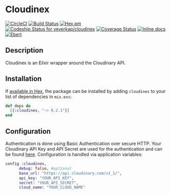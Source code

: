 # Cloudinex
[![CircleCI](https://circleci.com/gh/veverkap/cloudinex/tree/master.svg?style=svg&circle-token=e6113d078cbf6f2a86aeb9b540f52d6fd9b2df04)](https://circleci.com/gh/veverkap/cloudinex/tree/master)
[![Build Status](https://travis-ci.org/veverkap/cloudinex.svg?branch=master)](https://travis-ci.org/veverkap/cloudinex)
[![Hex.pm](https://img.shields.io/hexpm/v/cloudinex.svg)](http://hex.pm/packages/cloudinex)
[ ![Codeship Status for veverkap/cloudinex](https://app.codeship.com/projects/92f66fd0-676b-0135-d1a2-52d2c2f6a252/status?branch=master)](https://app.codeship.com/projects/241057)
[![Coverage Status](https://coveralls.io/repos/github/veverkap/cloudinex/badge.svg?branch=master)](https://coveralls.io/github/veverkap/cloudinex?branch=master)
[![Inline docs](http://inch-ci.org/github/veverkap/cloudinex.svg)](http://inch-ci.org/github/veverkap/cloudinex)
[![Ebert](https://ebertapp.io/github/veverkap/cloudinex.svg)](https://ebertapp.io/github/veverkap/cloudinex)


## Description
Cloudinex is an Elixir wrapper around the Cloudinary API.

## Installation

If [available in Hex](https://hex.pm/docs/publish), the package can be installed
by adding `cloudinex` to your list of dependencies in `mix.exs`:

```elixir
def deps do
  [{:cloudinex, "~> 0.2.1"}]
end
```

## Configuration

Authentication is done using Basic Authentication over secure HTTP. Your
Cloudinary API Key and API Secret are used for the authentication and can be
found [here](https://cloudinary.com/console).  Configuration
is handled via application variables:

```elixir
config :cloudinex,
      debug: false, #optional
      base_url: "https://api.cloudinary.com/v1_1/",
      api_key: "YOUR_API_KEY",
      secret: "YOUR_API_SECRET",
      cloud_name: "YOUR_CLOUD_NAME"
```
